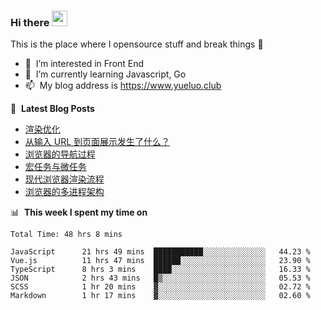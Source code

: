 ### Hi there <a href="https://www.yueluo.club/"><img src="https://media.giphy.com/media/hvRJCLFzcasrR4ia7z/giphy.gif" width="25px"></a>
This is the place where I opensource stuff and break things :rofl:

- 👀 &nbsp;I’m interested in Front End
- 🌱 &nbsp;I’m currently learning Javascript, Go
- 📫 &nbsp;My blog address is https://www.yueluo.club

📕 &nbsp;**Latest Blog Posts**

<!-- BLOG-POST-LIST:START -->
- [渲染优化](https://www.yueluo.club/detail?articleId=627d9bf465e52c438840a852)
- [从输入 URL 到页面展示发生了什么？](https://www.yueluo.club/detail?articleId=627bc68b65e52c4388409d53)
- [浏览器的导航过程](https://www.yueluo.club/detail?articleId=627bc2b565e52c4388409d16)
- [宏任务与微任务](https://www.yueluo.club/detail?articleId=627a71c365e52c4388409519)
- [现代浏览器渲染流程](https://www.yueluo.club/detail?articleId=6279166465e52c4388408c2f)
- [浏览器的多进程架构](https://www.yueluo.club/detail?articleId=62785d2a65e52c43884088ce)
<!-- BLOG-POST-LIST:END -->

📊 &nbsp;**This week I spent my time on**

<!--START_SECTION:waka-->

```text
Total Time: 48 hrs 8 mins

JavaScript      21 hrs 49 mins  ███████████░░░░░░░░░░░░░░   44.23 %
Vue.js          11 hrs 47 mins  ██████░░░░░░░░░░░░░░░░░░░   23.90 %
TypeScript      8 hrs 3 mins    ████░░░░░░░░░░░░░░░░░░░░░   16.33 %
JSON            2 hrs 43 mins   █▒░░░░░░░░░░░░░░░░░░░░░░░   05.53 %
SCSS            1 hr 20 mins    ▓░░░░░░░░░░░░░░░░░░░░░░░░   02.72 %
Markdown        1 hr 17 mins    ▓░░░░░░░░░░░░░░░░░░░░░░░░   02.60 %
```

<!--END_SECTION:waka-->